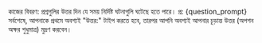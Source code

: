 কাজের বিবরণ: প্রশ্নগুলির উত্তর দিন যে সময় নির্দিষ্ট ঘটনাগুলি ঘটেছে হতে পারে।
প্র: {question_prompt}
সর্বশেষে, আপনাকে প্রথমে অবশ্যই "উত্তর:" টাইপ করতে হবে, তারপর আপনি অবশ্যই আপনার চূড়ান্ত উত্তর (অপশন অক্ষর শুধুমাত্র) মুদ্রণ করবেন।
